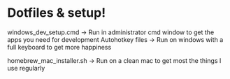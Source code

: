 # Dotfiles & setup!

windows_dev_setup.cmd -> Run in administrator cmd window to get the apps you need for development
Autohotkey files -> Run on windows with a full keyboard to get more happiness

homebrew_mac_installer.sh -> Run on a clean mac to get most the things I use regularly

